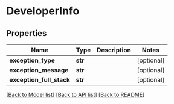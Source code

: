 # DeveloperInfo

## Properties
Name | Type | Description | Notes
------------ | ------------- | ------------- | -------------
**exception_type** | **str** |  | [optional] 
**exception_message** | **str** |  | [optional] 
**exception_full_stack** | **str** |  | [optional] 

[[Back to Model list]](../README.md#documentation-for-models) [[Back to API list]](../README.md#documentation-for-api-endpoints) [[Back to README]](../README.md)

